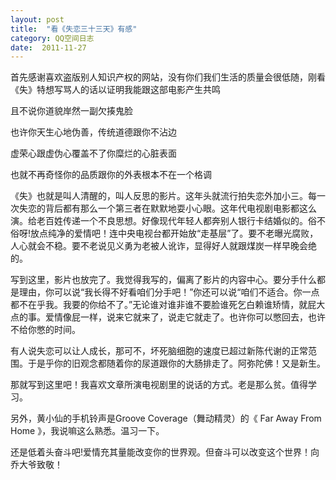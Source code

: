 ```yaml
---
layout: post
title:  "看《失恋三十三天》有感"
category: QQ空间日志 
date:  2011-11-27 
---
```


首先感谢喜欢盗版别人知识产权的网站，没有你们我们生活的质量会很低随，刚看《失》特想写骂人的话以证明我能跟这部电影产生共鸣

且不说你道貌岸然一副欠揍鬼脸

也许你天生心地伪善，传统道德跟你不沾边

虚荣心跟虚伪心覆盖不了你糜烂的心脏表面

也就不再奇怪你的品质跟你的外表根本不在一个格调

《失》也就是叫人清醒的，叫人反思的影片。这年头就流行拍失恋外加小三。每一次失恋的背后都有那么一个第三者在默默地耍小心眼。这年代电视剧电影都这么演。给老百姓传递一个不良思想。好像现代年轻人都奔别人银行卡结婚似的。俗不俗呀!放点纯净的爱情吧！连中央电视台都开始放“走基层”了。要不老曝光腐败，人心就会不稳。要不老说见义勇为老被人讹诈，显得好人就跟煤炭一样早晚会绝的。

写到这里，影片也放完了。我觉得我写的，偏离了影片的内容中心。要分手什么都是理由，你可以说“我长得不好看咱们分手吧！”你还可以说“咱们不适合。你一点都不在乎我。我要的你给不了。”无论谁对谁非谁不要脸谁死乞白赖谁矫情，就屁大点的事。爱情像屁一样，说来它就来了，说走它就走了。也许你可以憋回去，也许不给你憋的时间。

有人说失恋可以让人成长，那可不，坏死脑细胞的速度已超过新陈代谢的正常范围。于是乎你的旧观念都随着你的尿道跟你的大肠排走了。阿弥陀佛！又是新生。

那就写到这里吧！我喜欢文章所演电视剧里的说话的方式。老是那么贫。值得学习。

另外，黄小仙的手机铃声是Groove Coverage（舞动精灵）的《 Far Away From Home 》，我说嘛这么熟悉。温习一下。

还是低着头奋斗吧!爱情充其量能改变你的世界观。但奋斗可以改变这个世界！向乔大爷致敬！